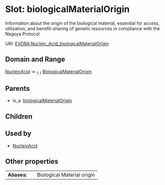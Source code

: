 
# Slot: biologicalMaterialOrigin

Information about the origin of the biological material, essential for access, utilization, and benefit-sharing of genetic resources in compliance with the Nagoya Protocol

URI: [EVORA:Nucleic_Acid_biologicalMaterialOrigin](https://evora-project.eu/Nucleic_Acid_biologicalMaterialOrigin)


## Domain and Range

[NucleicAcid](NucleicAcid.md) &#8594;  <sub>1..1</sub> [BiologicalMaterialOrigin](BiologicalMaterialOrigin.md)

## Parents

 *  is_a: [biologicalMaterialOrigin](biologicalMaterialOrigin.md)

## Children


## Used by

 * [NucleicAcid](NucleicAcid.md)

## Other properties

|  |  |  |
| --- | --- | --- |
| **Aliases:** | | Biological Material origin |